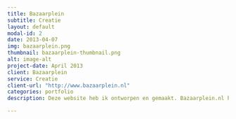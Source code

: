 ```yaml
---
title: Bazaarplein
subtitle: Creatie
layout: default
modal-id: 2
date: 2013-04-07
img: bazaarplein.png
thumbnail: bazaarplein-thumbnail.png
alt: image-alt
project-date: April 2013
client: Bazaarplein
service: Creatie
client-url: "http://www.bazaarplein.nl"
categories: portfolio
description: Deze website heb ik ontworpen en gemaakt. Bazaarplein.nl heeft een uitgebreide database. Ik heb verschillende zoekfuncties, onder andere zoeken op een kaart, gemaakt voor deze website.

---
```

